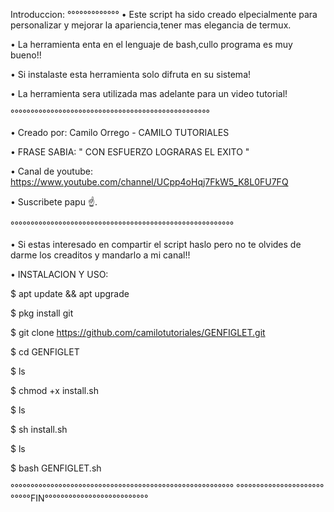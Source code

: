 Introduccion:
°°°°°°°°°°°°°
• Este script ha sido creado elpecialmente para 
personalizar y mejorar la apariencia,tener mas 
elegancia de termux.

• La herramienta enta en el lenguaje de bash,cullo 
programa es muy bueno!!

• Si instalaste esta herramienta solo difruta en 
su sistema!

• La herramienta sera utilizada mas adelante para 
un video tutorial!

°°°°°°°°°°°°°°°°°°°°°°°°°°°°°°°°°°°°°°°°°°°°°°°°°°

• Creado por: Camilo Orrego - CAMILO TUTORIALES

• FRASE SABIA: " CON ESFUERZO LOGRARAS EL EXITO "

• Canal de youtube: 
https://www.youtube.com/channel/UCpp4oHqj7FkW5_K8L0FU7FQ

• Suscribete papu ☝.

°°°°°°°°°°°°°°°°°°°°°°°°°°°°°°°°°°°°°°°°°°°°°°°°°°°°°°°°

• Si estas interesado en compartir el script haslo 
pero no te olvides de darme los creaditos y 
mandarlo a mi canal!!

• INSTALACION Y USO:

$ apt update && apt upgrade

$ pkg install git

$ git clone 
https://github.com/camilotutoriales/GENFIGLET.git

$ cd GENFIGLET

$ ls

$ chmod +x install.sh

$ ls

$ sh install.sh

$ ls

$ bash GENFIGLET.sh

°°°°°°°°°°°°°°°°°°°°°°°°°°°°°°°°°°°°°°°°°°°°°°°°°°°°°°°°
°°°°°°°°°°°°°°°°°°°°°°°°°°°FIN°°°°°°°°°°°°°°°°°°°°°°°°°°
